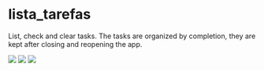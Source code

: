 # lista_tarefas

List, check and clear tasks. The tasks are organized by completion, they are kept after closing and reopening the app.

<p>
    <img src="https://user-images.githubusercontent.com/44736064/67449532-d837c300-f5f0-11e9-9998-302e3fed1ace.gif">
    <img src="https://user-images.githubusercontent.com/44736064/67449533-d8d05980-f5f0-11e9-97e9-bab83957f687.gif">
    <img src="https://user-images.githubusercontent.com/44736064/67449534-d8d05980-f5f0-11e9-8af8-8579d7c45779.gif">
</p>